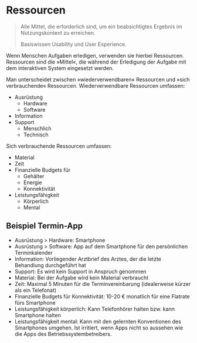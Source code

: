# Ressourcen

> Alle Mittel, die erforderlich sind, um ein beabsichtigtes Ergebnis
> im Nutzungskontext zu erreichen.
>
> Basiswissen Usability und User Experience.

Wenn Menschen Aufgaben erledigen, verwenden sie hierbei Ressourcen. Ressourcen
sind die »Mittel«, die während der Erledigung der Aufgabe mit dem interaktiven
System eingesetzt werden.

Man unterscheidet zwischen »wiederverwendbaren« Ressourcen und
»sich verbrauchende« Ressourcen. Wiederverwendbare Ressourcen umfassen:

- Ausrüstung
  - Hardware
  - Software
- Information
- Support
  - Menschlich
  - Technisch

Sich verbrauchende Ressourcen umfassen:

- Material
- Zeit
- Finanzielle Budgets für
  - Gehälter
  - Energie
  - Konnektivität
- Leistungsfähigkeit
  - Körperlich
  - Mental

## Beispiel Termin-App

- Ausrüstung > Hardware: Smartphone
- Ausrüstung > Software: App auf dem Smartphone für den persönlichen
  Terminkalender
- Information: Vorliegender Arztbrief des Arztes,
  der die letzte Behandlung durchgeführt hat
- Support: Es wird kein Support in Anspruch genommen
- Material: Bei der Aufgabe wird kein Material verbraucht
- Zeit: Maximal 5 Minuten für die Terminvereinbarung
  (idealerweise kürzer als ein Telefonat)
- Finanzielle Budgets für Konnektivität: 10-20 €
  monatlich für eine Flatrate
  fürs Smartphone
- Leistungsfähigkeit körperlich: Kann Telefonhörer halten bzw. kann Smartphone
  halten
- Leistungsfähigkeit mental: Kann mit den gelernten Konventionen
  des Smartphones umgehen. Ist irritiert, wenn Apps nicht so aussehen
  wie die Apps des Betriebssystembetreibers.
